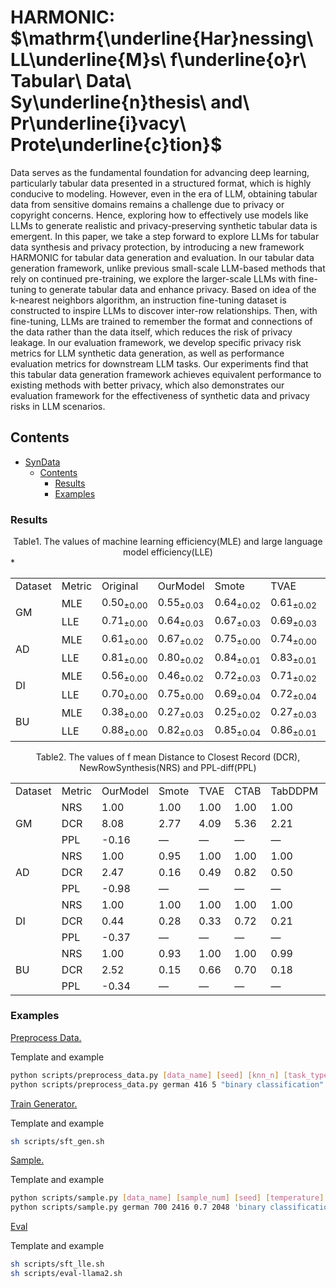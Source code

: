 # HARMONIC: $\mathrm{\underline{Har}nessing\ LL\underline{M}s\ f\underline{o}r\ Tabular\ Data\ Sy\underline{n}thesis\ and\ Pr\underline{i}vacy\ Prote\underline{c}tion}$

<!-- A project for synthesizing data tables based on a large model. -->
Data serves as the fundamental foundation for advancing deep learning, particularly tabular data presented in a structured format, which is highly conducive to modeling. However, even in the era of LLM, obtaining tabular data from sensitive domains remains a challenge due to privacy or copyright concerns. Hence, exploring how to effectively use models like LLMs to generate realistic and privacy-preserving synthetic tabular data is emergent.
In this paper, we take a step forward to explore LLMs for tabular data synthesis and privacy protection, by introducing a new framework HARMONIC for tabular data generation and evaluation. In our tabular data generation framework, unlike previous small-scale LLM-based methods that rely on continued pre-training, we explore the larger-scale LLMs with fine-tuning to generate tabular data and enhance privacy. Based on idea of the k-nearest neighbors algorithm, an instruction fine-tuning dataset is constructed to inspire LLMs to discover inter-row relationships. Then, with fine-tuning, LLMs are trained to remember the format and connections of the data rather than the data itself, which reduces the risk of privacy leakage.
In our evaluation framework, we develop specific privacy risk metrics for LLM synthetic data generation, as well as performance evaluation metrics for downstream LLM tasks. 
Our experiments find that this tabular data generation framework achieves equivalent performance to existing methods with better privacy, which also demonstrates our evaluation framework for the effectiveness of synthetic data and privacy risks in LLM scenarios.

## Contents

- [SynData](#syndata)
  - [Contents](#contents)
    - [Results](#results)
    - [Examples](#examples)


### Results

<center>Table1. The values of machine learning efficiency(MLE) and large language model efficiency(LLE)</center>

<table>

  <tr>
  <td>Dataset</td>
  <td>Metric</td>
  <td>Original</td>
  <td>OurModel</td>
  <td>Smote</td>
  <td>TVAE</td>
  <td>CTAB</td>
  <td>TabDDPM</td>
  <td>TABSYN</td>
  <td>GReaT</td>
  <td>REaLTabFormer</td>
  




  </tr>

  <tr>
    <td rowspan="2">GM</td>
    <td>MLE</td>
    <td>0.50<sub>±0.00</sub></td>
    <td>0.55<sub>±0.03</sub></td>
    <td>0.64<sub>±0.02</sub></td>
    <td>0.61<sub>±0.02</sub></td>
    <td>0.57<sub>±0.02</sub></td>
    <td>0.64<sub>±0.01</sub></td>
    <td>0.63<sub>±0.02</sub></td>
    <td>0.44<sub>±0.03</sub></td>
    <td>0.65<sub>±0.01</sub></td>
  </tr>
  <tr>
    <td>LLE</td>
    <td>0.71<sub>±0.00</sub></td>
    <td>0.64<sub>±0.03</sub></td>
    <td>0.67<sub>±0.03</sub></td>
    <td>0.69<sub>±0.03</sub></td>
    <td>0.71<sub>±0.02</sub></td>
    <td>0.67<sub>±0.05</sub></td>
    <td>0.72<sub>±0.02</sub></td>
    <td>0.55<sub>±0.11</sub></td>
    <td>0.69<sub>±0.03</sub></td>
  </tr>

  <tr>
    <td rowspan="2">AD</td>
    <td>MLE</td>
    <td>0.61<sub>±0.00</sub></td>
    <td>0.67<sub>±0.02</sub></td>
    <td>0.75<sub>±0.00</sub></td>
    <td>0.74<sub>±0.00</sub></td>
    <td>0.73<sub>±0.01</sub></td>
    <td>0.74<sub>±0.00</sub></td>
    <td>0.73<sub>±0.01</sub></td>
    <td>0.73<sub>±0.01</sub></td>
    <td>0.76<sub>±0.00</sub></td>
    
  </tr>
  <tr>
    <td>LLE</td>
    <td>0.81<sub>±0.00</sub></td>
    <td>0.80<sub>±0.02</sub></td>
    <td>0.84<sub>±0.01</sub></td>
    <td>0.83<sub>±0.01</sub></td>
    <td>0.83<sub>±0.00</sub></td>
    <td>0.83<sub>±0.00</sub></td>
    <td>0.81<sub>±0.02</sub></td>
    <td>0.82<sub>±0.02</sub></td>
    <td>0.85<sub>±0.00</sub></td>
  </tr>

  <tr>
    <td rowspan="2">DI</td>
    <td>MLE</td>
    <td>0.56<sub>±0.00</sub></td>
    <td>0.46<sub>±0.02</sub></td>
    <td>0.72<sub>±0.03</sub></td>
    <td>0.71<sub>±0.02</sub></td>
    <td>0.67<sub>±0.02</sub></td>
    <td>0.71<sub>±0.02</sub></td>
    <td>0.68<sub>±0.03</sub></td>
    <td>0.45<sub>±0.03</sub></td>
    <td>0.66<sub>±0.03</sub></td>
    
  </tr>
  <tr>
    <td>LLE</td>
    <td>0.70<sub>±0.00</sub></td>
    <td>0.75<sub>±0.00</sub></td>
    <td>0.69<sub>±0.04</sub></td>
    <td>0.72<sub>±0.04</sub></td>
    <td>0.62<sub>±0.09</sub></td>
    <td>0.72<sub>±0.03</sub></td>
    <td>0.77<sub>±0.01</sub></td>
    <td>0.71<sub>±0.03</sub></td>
    <td>0.70<sub>±0.04</sub></td>

  <tr>
    <td rowspan="2">BU</td>
    <td>MLE</td>
    <td>0.38<sub>±0.00</sub></td>
    <td>0.27<sub>±0.03</sub></td>
*   <td>0.25<sub>±0.02</sub></td>
    <td>0.27<sub>±0.03</sub></td>
    <td>0.26<sub>±0.01</sub></td>
    <td>0.27<sub>±0.01</sub></td>
    <td>0.26<sub>±0.01</sub></td>
    <td>0.24<sub>±0.03</sub></td>
    <td>0.26<sub>±0.00</sub></td>
    
  </tr>
  <tr>
    <td>LLE</td>
    <td>0.88<sub>±0.00</sub></td>
    <td>0.82<sub>±0.03</sub></td>
    <td>0.85<sub>±0.04</sub></td>
    <td>0.86<sub>±0.01</sub></td>
    <td>0.82<sub>±0.02</sub></td>
    <td>0.85<sub>±0.01</sub></td>
    <td>0.86<sub>±0.01</sub></td>
    <td>0.81<sub>±0.03</sub></td>
    <td>0.70<sub>±0.14</sub></td>
  </tr>

  <!-- <tr>
    <td rowspan="2">AB</td>
    <td>MLE</td>
    <td>0.42<sub>±0.00</sub></td>
    <td></td>
    <td>0.40<sub>±0.01</sub></td>
    <td>0.22<sub>±0.03</sub></td>
    <td>0.24<sub>±0.01</sub></td>
    <td>0.35<sub>±0.02</sub></td>
    <td>0.33<sub>±0.01</sub></td>
    <td></td>
    <td>0.33<sub>±0.02</sub></td>
    

  </tr>
  <tr>
    <td>LLE</td>
    <td>0.1017</td>
    <td></td>
    <td></td>
    <td></td>
    <td></td>
    <td></td>
    <td></td>
    <td></td>
    <td></td> -->

  <!-- <tr>
    <td rowspan="2">CA</td>
    <td>MLE</td>
    <td>0.62<sub>±0.00</sub></td>
    <td></td>
    <td>-2.73<sub>±.4.74</sub></sub></td>
    <td>-4.01<sub>±0.11</sub></td>
    <td>-5.02<sub>±0.58</sub></td>
    <td>0.63<sub>±0.00</sub></td>
    <td>0.60<sub>±0.01</sub></td>
    <td></td>
    <td>-2.0046<sub>±3.9868</sub></td>
    
  </tr>
  <tr>
    <td>LLE</td>
    <td>0.6309</td>
    <td></td>
    <td></td>
    <td></td>
    <td></td>
    <td></td>
    <td></td>
    <td></td>
    <td></td> -->
</table>


<center>Table2. The values of f mean Distance to Closest Record
(DCR), NewRowSynthesis(NRS) and PPL-diff(PPL)</center>

<table>

  <tr>
  <td>Dataset</td>
  <td>Metric</td>
  <td>OurModel</td>
  <td>Smote</td>
  <td>TVAE</td>
  <td>CTAB</td>
  <td>TabDDPM</td>
  <td>TABSYN</td>
  <td>GReaT</td>
  <td>REaLTabFormer</td>
  
  </tr>

  <tr>
    <td rowspan="3">GM</td>
    <td>NRS</td>
    <td>1.00</td>
    <td>1.00</td>
    <td>1.00</td>
    <td>1.00</td>
    <td>1.00</td>
    <td>1.00</td>
    <td>1.00</td>
    <td> 1.00</td>
  </tr>
  <tr>
    <td>DCR</td>
    <td>8.08</td>
    <td>2.77</td>
    <td>4.09</td>
    <td>5.36</td>
    <td>2.21</td>
    <td>3.98</td>
    <td>5.84</td>
    <td>4.60</td>
  </tr>
    <tr>
    <td>PPL</td>
    <td>-0.16</td>
    <td>—</td>
    <td>—</td>
    <td>—</td>
    <td>—</td>
    <td>—</td>
    <td>-2.14</td>
    <td>-22.04</td>
  </tr>

  <tr>
    <td rowspan="3">AD</td>
    <td>NRS</td>
    <td>1.00</td>
    <td>0.95</td>
    <td>1.00</td>
    <td>1.00</td>
    <td>1.00</td>
    <td>1.00</td>
    <td>1.00</td>
    <td>1.00</td>
  </tr>
  <tr>
    <td>DCR</td>
    <td>2.47</td>
    <td>0.16</td>
    <td>0.49</td>
    <td>0.82</td>
    <td>0.50</td>
    <td>0.86</td>
    <td>1.51</td>
    <td>0.57</td>
  </tr>
    <tr>
    <td>PPL</td>
    <td>-0.98</td>
    <td>—</td>
    <td>—</td>
    <td>—</td>
    <td>—</td>
    <td>—</td>
    <td>-0.67</td>
    <td>-163.71</td>
  </tr>
  <tr>
    <td rowspan="3">DI</td>
    <td>NRS</td>
    <td>1.00</td>
    <td>1.00</td>
    <td>1.00</td>
    <td>1.00</td>
    <td>1.00</td>
    <td>1.00</td>
    <td>1.00</td>
    <td>1.00</td>
  </tr>
  <tr>
    <td>DCR</td>
    <td>0.44</td>
    <td>0.28</td>
    <td>0.33</td>
    <td>0.72</td>
    <td>0.21</td>
    <td>1.37</td>
    <td>1.36</td>
    <td>0.36</td>
  </tr>
    <tr>
    <td>PPL</td>
    <td>-0.37</td>
    <td>—</td>
    <td>—</td>
    <td>—</td>
    <td>—</td>
    <td>—</td>
    <td>-0.44</td>
    <td>-42.46</td>
  </tr>

  <tr>
    <td rowspan="3">BU</td>
    <td>NRS</td>
    <td>1.00</td>
    <td>0.93</td>
    <td>1.00</td>
    <td>1.00</td>
    <td>0.99</td>
    <td>1.00</td>
    <td>1.00</td>
    <td>1.00</td>
  </tr>
  <tr>
    <td>DCR</td>
    <td>2.52</td>
    <td>0.15</td>
    <td>0.66</td>
    <td>0.70</td>
    <td>0.18</td>
    <td>1.38</td>
    <td>8.30</td>
    <td>0.38</td>
  </tr>
    <tr>
    <td>PPL</td>
    <td>-0.34</td>
    <td>—</td>
    <td>—</td>
    <td>—</td>
    <td>—</td>
    <td>—</td>
    <td>-2.22</td>
    <td>-41.13</td>
  </tr>

  <!-- <tr>
    <td rowspan="3">AB</td>
    <td>NRS</td>
    <td></td>
    <td> 0.88</td>
    <td> 1.00</td>
    <td>1.00</td>
    <td>1.00</td>
    <td>1.00</td>
    <td></td>
    <td>1.00</td>
  </tr>
  <tr>
    <td>DCR</td>
    <td></td>
    <td>0.05</td>
    <td>0.18</td>
    <td>0.33</td>
    <td>0.14</td>
    <td>0.13</td>
    <td></td>
    <td>0.11</td>
  </tr>
    <tr>
    <td>PPL</td>
    <td></td>
    <td>—</td>
    <td>—</td>
    <td>—</td>
    <td>—</td>
    <td>—</td>
    <td></td>
    <td></td>
  </tr> -->

  <!-- <tr>
    <td rowspan="3">CA</td>
    <td>NRS</td>
    <td></td>
    <td>1.00</td>
    <td>1.00</td>
    <td>1.00</td>
    <td>1.00</td>
    <td>1.00</td>
    <td></td>
    <td>1.0000</td>
  </tr>
  <tr>
    <td>DCR</td>
    <td></td>
    <td>0.06</td>
    <td>0.12</td>
    <td>0.16</td>
    <td>0.08</td>
    <td>0.11</td>
    <td></td>
    <td>0.1011</td>
  </tr>
    <tr>
    <td>PPL</td>
    <td></td>
    <td>—</td>
    <td>—</td>
    <td>—</td>
    <td>—</td>
    <td>—</td>
    <td></td>
    <td></td>
  </tr> -->
</table>


### Examples

<ins>Preprocess Data.</ins>

Template and example

```bash
python scripts/preprocess_data.py [data_name] [seed] [knn_n] [task_type] [des] [re_format] [sample_num]
python scripts/preprocess_data.py german 416 5 "binary classification" "user credit scores" dict 700
```

<ins>Train Generator.</ins>

Template and example

```bash
sh scripts/sft_gen.sh
```

<ins>Sample.</ins>

Template and example

```bash
python scripts/sample.py [data_name] [sample_num] [seed] [temperature] [max_length] [task_type] [device]
python scripts/sample.py german 700 2416 0.7 2048 'binary classification' 'cuda:0'
```

<ins>Eval</ins>

Template and example

```bash
sh scripts/sft_lle.sh
sh scripts/eval-llama2.sh
```
